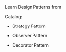 Learn Design Patterns from <Head First Java Design Patterns>

Catalog:

- Strategy Pattern

- Observer Pattern

- Decorator Pattern

